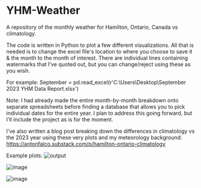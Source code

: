 # YHM-Weather
A repository of the monthly weather for Hamilton, Ontario, Canada vs climatology.

The code is written in Python to plot a few different visualizations. All that is needed is to change the excel file's location to where you choose to save it & the month to the month of interest.
There are individual lines containing watermarks that I've quoted out, but you can change/reject using these as you wish.

For example: 
September = pd.read_excel(r'C:\Users\Desktop\September 2023 YHM Data Report.xlsx')

Note:
I had already made the entire month-by-month breakdown onto separate spreadsheets before finding a database that allows you to pick individual dates for the entire year.
I plan to address this going forward, but I'll include the project as is for the moment. 

I've also written a blog post breaking down the differences in climatology vs the 2023 year using these very plots and my meteorology background:
https://antonfalco.substack.com/p/hamilton-ontario-climatology

Example plots:
![output](https://github.com/antonfalco/YHM-Weather/assets/108304747/78ce6200-0457-4fd9-bacf-d849f368b2d9)

![image](https://github.com/antonfalco/YHM-Weather/assets/108304747/6b3ac3b4-5fb0-4402-bf2d-45ef30d0739b)

![image](https://github.com/antonfalco/YHM-Weather/assets/108304747/9ece8e06-e81b-49a5-b100-3dcc48d07ae7)


